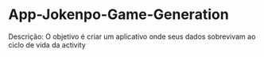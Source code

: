# App-Jokenpo-Game-Generation
Descrição: O objetivo é criar um aplicativo onde seus dados sobrevivam ao ciclo de vida da activity

